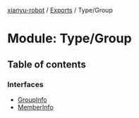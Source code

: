 [xianyu-robot](../README.md) / [Exports](../modules.md) / Type/Group

# Module: Type/Group

## Table of contents

### Interfaces

- [GroupInfo](../interfaces/type_group.groupinfo.md)
- [MemberInfo](../interfaces/type_group.memberinfo.md)
